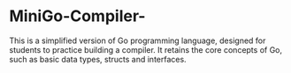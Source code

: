 # MiniGo-Compiler-
This is a simplified version of Go programming language, designed for students to practice building a compiler. It retains the core concepts of Go, such as basic data types, structs and interfaces. 
